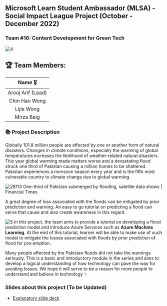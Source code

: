 ## Microsoft Learn Student Ambassador (MLSA) - Social Impact League Project (October - December 2022)
### Team #16: Content Development for Green Tech
![4](https://user-images.githubusercontent.com/40885002/210086378-2f05858f-56ef-40ac-896a-cd14caf79182.jpg)
## 🏆 Team Members: 

|      Name 🎖️    |  
|:-------------:|
| Arooj Arif (Lead) |  
| Chin Hao Wong       | 
| Lijie Wong  |  
| Mirza Baig  | 

### 📚 Project Description
Globally 101.8 million people are affected by one or another form of natural disasters. Changes in climate conditions, especially the warming of global temperatures increases the likelihood of weather-related natural disasters. This year global warming made matters worse and a devastating flood struck one third of Pakistan causing a million homes to be shattered. Pakistan experiences a monsoon season every year and is the fifth most vulnerable country to climate change due to global warming. 



![28113](https://user-images.githubusercontent.com/40885002/210089122-8c02dcad-1af8-4cf8-a7ea-317c4f766295.jpeg)
One-third of Pakistan submerged by flooding, satellite data shows | Financial Times


A great degree of loss associated with the floods can be mitigated by prior prediction and warning. An easy to go tutorial on predicting a flood can serve that cause and also create awareness in this regard. 

![5](https://user-images.githubusercontent.com/40885002/210087683-18a53b22-8f3c-4fa7-b96b-f3a85fe4c2fb.png)
In this project, the team aims to provide a tutorial on developing a flood prediction model and introduce Azure Services such as **Azure Machine Learning**. At the end of this tutorial, learner will be able to make use of such model to  mitigate the losses associated with floods by prior prediction of flood for pre-emption.

Many people affected by the Pakistan floods did not take the warnings seriously. This is a basic and introductory module in the series and aims to develop a logical understanding of how technology can pave the way for avoiding losses. We hope it will serve to be a reason for more people to understand and believe in technology :sparkles:

### Slides about this project (To be Updated)

- [Explanatory slide deck](https://github.com/microsoft/workshop-template/blob/main/presentation.pptx?raw=true)
